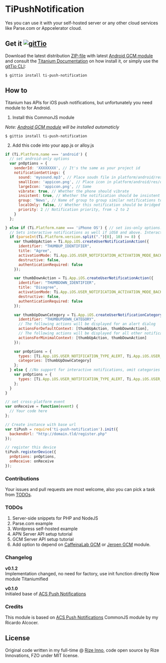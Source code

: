 # TiPushNotification
Yes you can use it with your self-hosted server or any other cloud services like Parse.com or Appcelerator cloud.

## Get it [![gitTio](http://gitt.io/badge.svg)](http://gitt.io/component/ti-push-notification)
Download the latest distribution [ZIP-file](https://github.com/HazemKhaled/TiPushNotification/releases) with latest [Android GCM module](https://github.com/morinel/gcmpush) and consult the [Titanium Documentation](http://docs.appcelerator.com/titanium/latest/#!/guide/Using_a_Module) on how install it, or simply use the [gitTio CLI](http://gitt.io/cli):

`$ gittio install ti-push-notification`

## How to
Titanium has APIs for iOS push notifications, but unfortunately you need module to for Android.
1. Install this CommonJS module

  _Note: [Android GCM module](https://github.com/morinel/gcmpush) will be installed automaticly_

  `$ gittio install ti-push-notification`

2. Add this code into your app.js or alloy.js

```javascript
if (Ti.Platform.name === 'android') {
  // set android-only options
  var pnOptions = {
    senderId: 'XXXXXXXX', // It's the same as your project id
    notificationSettings: {
      sound: 'mysound.mp3', // Place soudn file in platform/android/res/raw/mysound.mp3
      smallIcon: 'appicon.png', // Place icon in platform/android/res/drawable/notification_icon.png
      largeIcon: 'appicon.png', // Same
      vibrate: true, // Whether the phone should vibrate
      insistent: true, // Whether the notification should be insistent
      group: 'News', // Name of group to group similar notifications together
      localOnly: false, // Whether this notification should be bridged to other devices
      priority: 2 // Notification priority, from -2 to 2
    }
  };

} else if (Ti.Platform.name === 'iPhone OS') { // set ios-only options.
  // Sets interactive notifications as well if iOS8 and above. Interactive notifications is optional.
  if (parseInt(Ti.Platform.version.split(".")[0], 10) >= 8) {
    var thumbUpAction = Ti.App.iOS.createUserNotificationAction({
      identifier: "THUMBUP_IDENTIFIER",
      title: "Agree",
      activationMode: Ti.App.iOS.USER_NOTIFICATION_ACTIVATION_MODE_BACKGROUND,
      destructive: false,
      authenticationRequired: false
    });

    var thumbDownAction = Ti.App.iOS.createUserNotificationAction({
      identifier: "THUMBDOWN_IDENTIFIER",
      title: "Disagree",
      activationMode: Ti.App.iOS.USER_NOTIFICATION_ACTIVATION_MODE_BACKGROUND,
      destructive: false,
      authenticationRequired: false
    });

    var thumbUpDownCategory = Ti.App.iOS.createUserNotificationCategory({
      identifier: "THUMBUPDOWN_CATEGORY",
      // The following actions will be displayed for an alert dialog
      actionsForDefaultContext: [thumbUpAction, thumbDownAction],
      // The following actions will be displayed for all other notifications
      actionsForMinimalContext: [thumbUpAction, thumbDownAction]
    });

    var pnOptions = {
      types: [Ti.App.iOS.USER_NOTIFICATION_TYPE_ALERT, Ti.App.iOS.USER_NOTIFICATION_TYPE_SOUND],
      categories: [thumbUpDownCategory]
    };
  } else { //No support for interactive notifications, omit categories
    var pnOptions = {
      types: [Ti.App.iOS.USER_NOTIFICATION_TYPE_ALERT, Ti.App.iOS.USER_NOTIFICATION_TYPE_SOUND]
    };
  }
}

// set cross-platform event
var onReceive = function(event) {
  // Your code here
};

// Create instance with base url
var tiPush = require('ti-push-notification').init({
  backendUrl: "http://domain.tld/register.php"
});

// register this device
tiPush.registerDevice({
  pnOptions: pnOptions,
  onReceive: onReceive
});
```

### Contributions
Your issues and pull requests are most welcome, also you can pick a task from [TODOs](#todos).

### TODOs
1. Server-side snippets for PHP and NodeJS
2. Parse.com example
3. Wordpress self-hosted example
4. APN Server API setup tutorial
5. GCM Server API setup tutorial
6. Add option to depend on [CaffeinaLab GCM](https://github.com/CaffeinaLab/GCM) or [Jeroen GCM](https://github.com/morinel/gcmpush) module.

### Changelog
**v0.1.2**<br>Implementation changed, no need for factory, use init function directly Now module Titaniumified

**v0.1.0**<br>Initialed base of [ACS Push Notifications](https://github.com/ricardoalcocer/acspushmod)

### Credits
This module is based on [ACS Push Notifications](https://github.com/ricardoalcocer/acspushmod) CommonJS module by my Ricardo Alcocer.

## License
Original code written in my full-time @ [Rize Inno](https://github.com/RizeInno), code open source by Rize Innovations, FZO under MIT license.
